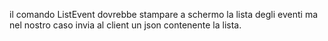 il comando ListEvent dovrebbe stampare a schermo la lista degli eventi ma nel nostro caso invia al client un json contenente la lista.